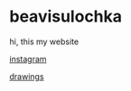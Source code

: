 # beavisulochka
hi, this my website

[instagram](https://www.instagram.com/beavisulochka/)

[drawings](beavisulochka.github.io/drawings/)
